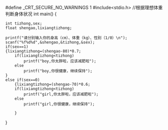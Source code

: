 #define _CRT_SECURE_NO_WARNINGS 1
#include<stdio.h>
//根据理想体重判断身体状况
int main()
{
	
	int tizhong,sex;
	float shengao,lixiangtizhong;

	printf("请分别输入你的身高（cm）、体重（kg）、性别（1/0）\n");
	scanf("%f%d%d",&shengao,&tizhong,&sex);
	if(sex==1)
	{lixiangtizhong=(shengao-80)*0.7;
		if(lixiangtizhong<tizhong)
			printf("boy,你太胖啦，应该减肥啦");
		else
			printf("boy,你很健康，继续保持");
	}
	else if(sex==0)
		{lixiangtizhong=(shengao-70)*0.6;
		if(lixiangtizhong<tizhong)
			printf("girl,你太胖啦，应该减肥啦");
		else
			printf("girl,你很健康，继续保持");

		}	
		
		
}


